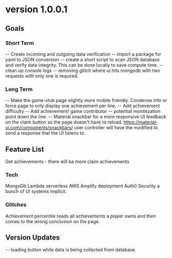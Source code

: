 # version 1.0.0.1

## Goals

### Short Term

-- Create incoming and outgoing data verification
-- import a package for yaml to JSON conversion
-- create a short script to scan JSON database and verify data integrity. This can be done locally to save compute time.
-- clean up console logs
-- removing glitch where ui hits mongodb with two requests with only one is required.

### Long Term

-- Make the game-stub page slightly more mobile friendly. Condense info or force page to only display one achievement per line.
-- Add achievement difficulty
-- Add achievement/ game contributor -- potential monitezation point down the line.
-- Material snackbar for a more responsive UI feedback on the claim button so the page doesn't have to reload. https://material-ui.com/components/snackbars/
user controller will have the modified to send a response that the UI listens to.

## Feature List

Get achievements - there will be more
claim achievements

### Tech

MongoDb
Lambda serverless
AWS Amplify deployment
Auth0 Security
a bunch of UI systems implicit.

### Glitches

Achievement percentile reads all achievements a player owns and then comes to the wrong conclusion on the page.

## Version Updates

-- loading button while data is being collected from database.
